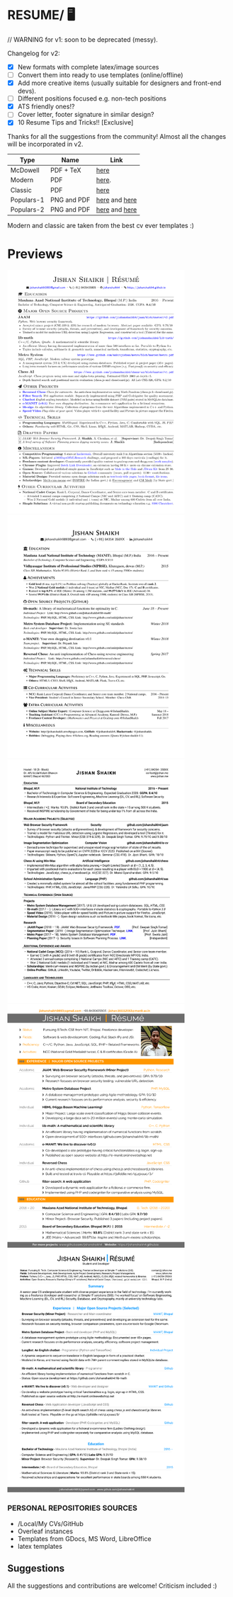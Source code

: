 # RESUME/ 🖥️

// WARNING for v1: soon to be deprecated (messy).

Changelog for v2:
- [x] New formats with complete latex/image sources
- [ ] Convert them into ready to use templates (online/offline)
- [x] Add more creative items (usually suitable for designers and front-end devs).
- [ ] Different positions focused e.g. non-tech positions
- [x] ATS friendly ones!?
- [ ] Cover letter, footer signature in similar design? 
- [x] 10 Resume Tips and Tricks!! [Exclusive]

Thanks for all the suggestions from the community! Almost all the changes will be incorporated in v2.

Type | Name | Link | 
-----|------|------|
McDowell | PDF + TeX | [here](https://github.com/jishanshaikh4/resume/blob/master/McDowell-CV/main.pdf) | 
Modern | PDF | [here](https://www.github.com/jishanshaikh4/resume/blob/master/main.pdf). 
Classic | PDF | [here](https://github.com/jishanshaikh4/resume/blob/master/classic/main.pdf)
Populars-1 | PNG and PDF | [here](https://github.com/jishanshaikh4/resume/blob/master/Populars/Jishan_Shaikh_CV-1.png) and [here](https://github.com/jishanshaikh4/resume/blob/master/Populars/Jishan_Shaikh_CV.pdf)
Populars-2 | PNG and PDF | [here](https://github.com/jishanshaikh4/resume/blob/master/Populars/Jishan_Shaikh_CV-2-1.png) and [here](https://github.com/jishanshaikh4/resume/blob/master/Populars/Jishan_Shaikh_CV-2.pdf)

Modern and classic are taken from the best cv ever templates :)

# Previews

<img src="https://github.com/jishanshaikh4/resume/blob/master/Populars/Jishan_Shaikh_CV-1.png" width=400, height=550 /><img src="https://github.com/jishanshaikh4/resume/blob/master/Populars/Jishan_Shaikh_CV-2-1.png" width=400, height=550 /><img src="https://github.com/jishanshaikh4/resume/blob/master/main-1.png" width=400, height=550 /><img src="https://github.com/jishanshaikh4/resume/blob/master/main-modern.png" width=400, height=550 />
<img src="https://github.com/jishanshaikh4/resume/blob/master/main-classsic.png" width=400, height=550 />

<!--
FOR GOD SAKE CHANGE THE SIZE OF THE IMAGES FOR PREVIEWS
![](https://github.com/jishanshaikh4/resume/blob/master/Populars/Jishan_Shaikh_CV-1.png)
### Populars-2
![](https://github.com/jishanshaikh4/resume/blob/master/Populars/Jishan_Shaikh_CV-2-1.png)
### McDowell-Roboto:
![](https://github.com/jishanshaikh4/resume/blob/master/main-1.png)
### Modern-compact-default:
![](https://github.com/jishanshaikh4/resume/blob/master/main-modern.png)
### Classic-compact-Roboto:
![](https://github.com/jishanshaikh4/resume/blob/master/main-classsic.png) -->

### PERSONAL REPOSITORIES SOURCES

- /Local/My CVs/GitHub
- Overleaf instances
- Templates from GDocs, MS Word, LibreOffice
- latex templates
<!-- Overleaf, C, -->

## Suggestions

All the suggestions and contributions are welcome! Criticism included :)
